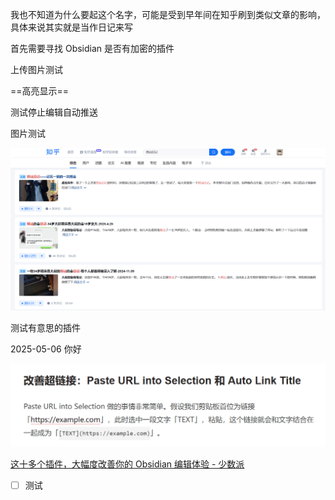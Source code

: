 我也不知道为什么要起这个名字，可能是受到早年间在知乎刷到类似文章的影响，具体来说其实就是当作日记来写

首先需要寻找 Obsidian 是否有加密的插件

上传图片测试

==高亮显示==

测试停止编辑自动推送

图片测试

![](assets/引言/file-20250506161110820.png)

测试有意思的插件

2025-05-06 你好

![](assets/引言/file-20250506162114941.png)

[这十多个插件，大幅度改善你的 Obsidian 编辑体验 - 少数派](https://sspai.com/post/68394)

- [ ] 测试